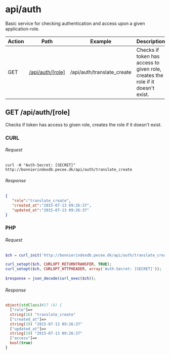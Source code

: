 # api/auth

Basic service for checking authentication and access upon a given application-role.

|Action|Path|Example|Description|
|---|---|---|---|
|GET|[/api/auth/[role]](#/get/api/auth/role)|/api/auth/translate_create|Checks if token has access to given role, creates the role if it doesn't exist.|

## <a name="/get/api/auth/role"></a> GET /api/auth/[role]
Checks if token has access to given role, creates the role if it doesn't exist.

### CURL

###### Request

```
curl -H "Auth-Secret: [SECRET]" http://bonnierindexdb.pecee.dk/api/auth/translate_create
```

###### Response

```json
{  
   "role":"translate_create",
   "created_at":"2015-07-13 09:26:37",
   "updated_at":"2015-07-13 09:26:37"
}
```

### PHP

###### Request

```php
$ch = curl_init('http://bonnierindexdb.pecee.dk/api/auth/translate_create');

curl_setopt($ch, CURLOPT_RETURNTRANSFER, TRUE);
curl_setopt($ch, CURLOPT_HTTPHEADER, array('Auth-Secret: [SECRET]'));
        
$response = json_decode(curl_exec($ch));
```

###### Response

```php
object(stdClass)#17 (4) {
  ["role"]=>
  string(16) "translate_create"
  ["created_at"]=>
  string(19) "2015-07-13 09:26:37"
  ["updated_at"]=>
  string(19) "2015-07-13 09:26:37"
  ["access"]=>
  bool(true)
}
```